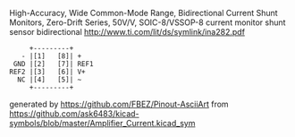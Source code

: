 High-Accuracy, Wide Common-Mode Range, Bidirectional Current Shunt Monitors, Zero-Drift Series, 50V/V, SOIC-8/VSSOP-8
current monitor shunt sensor bidirectional
http://www.ti.com/lit/ds/symlink/ina282.pdf


	     +---------+
	   - |[1]   [8]| +
	 GND |[2]   [7]| REF1
	REF2 |[3]   [6]| V+
	  NC |[4]   [5]| ~
	     +---------+


generated by https://github.com/FBEZ/Pinout-AsciiArt from https://github.com/ask6483/kicad-symbols/blob/master/Amplifier_Current.kicad_sym